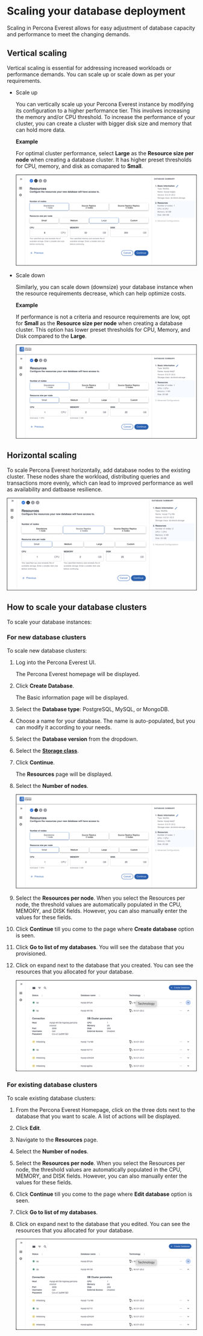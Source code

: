 # Scaling your database deployment

Scaling in Percona Everest allows for easy adjustment of database capacity and performance to meet the changing demands.

## Vertical scaling
            
Vertical scaling is essential for addressing increased workloads or performance demands. You can scale up or scale down as per your requirements. 
        
* Scale up

    You can vertically scale up your Percona Everest instance by modifying its configuration to a higher performance tier. This involves increasing the memory and/or CPU threshold. To increase the performance of your cluster, you can create a cluster with bigger disk size and memory that can hold more data.
        
    **Example**
        
    For optimal cluster performance, select **Large** as the **Resource size per node** when creating a database cluster. It has higher preset thresholds for CPU, memory, and disk as comapared to **Small**.
            
    ![!image](images/everest_scale_vertically_up.png)

* Scale down 

    Similarly, you can scale down (downsize) your database instance when the resource requirements decrease, which can help optimize costs.
            
    **Example**
      
    If performance is not a criteria and resource requirements are low, opt for **Small** as the **Resource size per node** when creating a database cluster. This option has lower preset thresholds for CPU, Memory, and Disk compared to the **Large**.
        
    ![!image](images/everest_db_scaling.png)

## Horizontal scaling

To scale Percona Everest horizontally, add database nodes to the existing cluster. These nodes share the workload, distributing queries and transactions more evenly, which can lead to improved performance as well as availability and datbaase resilience.

![!image](images/everest_scale_horizontally.png)

## How to scale your database clusters

To scale your database instances:

### For new database clusters

To scale new database clusters:

1. Log into the Percona Everest UI. 

    The Percona Everest homepage will be displayed.

2. Click **Create Database**.

    The Basic information page will be displayed.

3. Select the **Database type**: PostgreSQL, MySQL, or MongoDB.

4. Choose a name for your database. The name is auto-populated, but you can modify it according to your needs.

5. Select the **Database version** from the dropdown.

6. Select the **[Storage class]()**.

7. Click **Continue**.

    The **Resources** page will be displayed.

8. Select the **Number of nodes**. 

    ![!image](images/everest_db_scaling.png)

9. Select the **Resources per node**. When you select the Resources per node, the threshold values are automatically populated in the CPU, MEMORY, and DISK fields. However, you can also manually enter the values for these fields.

        
9. Click **Continue** till you come to the page where **Create database** option is seen.

10. Click **Go to list of my databases**. You will see the database that you provisioned.

11. Click on expand next to the database that you created. You can see the resources that you allocated for your database.

    ![!image](images/everest_resources_allocated.png)

### For existing database clusters

To scale existing database clusters:

1. From the Percona Everest Homepage, click on the three dots next to the database that you want to scale. A list of actions will be displayed.
2. Click **Edit**.
3. Navigate to the **Resources** page.
4. Select the **Number of nodes**. 
5. Select the **Resources per node**. When you select the Resources per node, the threshold values are automatically populated in the CPU, MEMORY, and DISK fields. However, you can also manually enter the values for these fields.
6. Click **Continue** till you come to the page where **Edit database** option is seen.

7. Click **Go to list of my databases**.

8. Click on expand next to the database that you edited. You can see the resources that you allocated for your database.

    ![!image](images/everest_resources_allocated.png)





